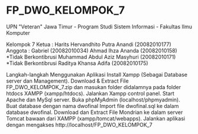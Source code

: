 # FP_DWO_KELOMPOK_7
UPN "Veteran" Jawa Timur - Program Studi Sistem Informasi - Fakultas Ilmu Komputer

Kelompok 7
Ketua :
Harits Hervandhito Putra Anandi (20082010177) 
Anggota :
Gabriel (20082010034)
Ahmad Ihza Ananda (20082010158) *Tidak Berkontibrusi
Muhammad Abdul Aziz Masyhuri (20082010171) *Tidak Berkontibrusi
Raditya Khansa Adifa (20082010175)
         
   

Langkah-langkah Menggunakan Aplikasi
Install Xampp (Sebagai Database server dan Management).
Download & Extract File FP_DWO_KELOMPOK_7.zip dan masukan folder didalamnya pada folder htdocs XAMPP (xampp/htdocs).
Jalankan Xampp control panel.
Start Apache dan MySql server.
Buka phpMyAdmin (localhost/phpmyadmin).
Buat database dengan nama dwofinal
Import file dwofinal.sql ke dalam database dwofinal.
Download dan Extract File Mondrian ke dalam server Tomcat bawaan dari XAMPP (xampp/tomcat/webapps).
Jalankan aplikasi dengan mengakses http://localhost/FP_DWO_KELOMPOK_7

